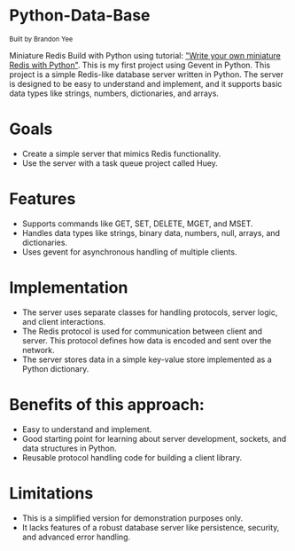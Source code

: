 # Python-Data-Base
<small>Built by Brandon Yee</small>

Miniature Redis Build with Python using tutorial: ["Write your own miniature Redis with Python"](https://charlesleifer.com/blog/building-a-simple-redis-server-with-python/). This is my first project using Gevent in Python. 
This project is a simple Redis-like database server written in Python. The server is designed to be easy to understand and implement, and it supports basic data types like strings, numbers, dictionaries, and arrays.

# Goals

- Create a simple server that mimics Redis functionality.
- Use the server with a task queue project called Huey.

# Features

- Supports commands like GET, SET, DELETE, MGET, and MSET.
- Handles data types like strings, binary data, numbers, null, arrays, and dictionaries.
- Uses gevent for asynchronous handling of multiple clients.

# Implementation

- The server uses separate classes for handling protocols, server logic, and client interactions.
- The Redis protocol is used for communication between client and server. This protocol defines how data is encoded and sent over the network.
- The server stores data in a simple key-value store implemented as a Python dictionary.

# Benefits of this approach:

- Easy to understand and implement.
- Good starting point for learning about server development, sockets, and data structures in Python.
- Reusable protocol handling code for building a client library.

# Limitations 

- This is a simplified version for demonstration purposes only.
- It lacks features of a robust database server like persistence, security, and advanced error handling.

